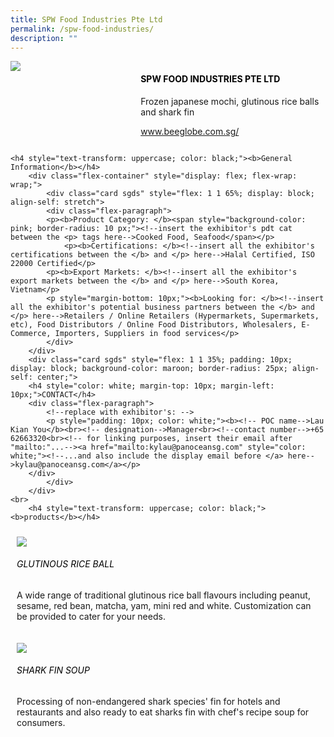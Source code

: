 ```yaml
---
title: SPW Food Industries Pte Ltd
permalink: /spw-food-industries/
description: ""
---
```

<div class="flex-paragraph">
		<!--hi there! this is a comment and will provide you with instructional guides-->
		<!--insert booth number here!-->
		<p style="text-transform: uppercase"></p></div>
			<div class="flex-container" style="display: flex; flex-wrap: wrap;">
				<!--insert DOWNLOAD link of company logo between the " marks!-->
			<div class="card sgds" style="flex: 1 1 40%; display: block;"><img src="https://drive.google.com/u/0/uc?id=1mQRsHA64iezgWc-6SPFF8kR4zJPLwpBW&amp;export=download"></div>
	<div class="card-sgds" style="flex: 1 1 58%; display: block; margin-left: 3px">
		<h4 style="text-transform: uppercase; color: black;"><!--insert the exhibitor's name between the <b> tags here--><b>SPW Food Industries Pte Ltd</b></h4><!--insert the exhibitor's description between the <p> tags here-->
		<p>Frozen japanese mochi, glutinous rice balls and shark fin</p>
		<!--insert the exhibitor's website link, making sure there is "https:// www." present please. make sure the entire https link goes in between the " marks-->
		<p><a href="http://www.beeglobe.com.sg/" target="_blank"><!--insert the www website link here (no need for https)-->www.beeglobe.com.sg/</a></p>
	</div>
</div>



	<h4 style="text-transform: uppercase; color: black;"><b>General Information</b></h4>
		<div class="flex-container" style="display: flex; flex-wrap: wrap;">
			<div class="card sgds" style="flex: 1 1 65%; display: block; align-self: stretch">
			<div class="flex-paragraph">
			<p><b>Product Category: </b><span style="background-color: pink; border-radius: 10 px;"><!--insert the exhibitor's pdt cat between the <p> tags here-->Cooked Food, Seafood</span></p> 
				<p><b>Certifications: </b><!--insert all the exhibitor's certifications between the </b> and </p> here-->Halal Certified, ISO 22000 Certified</p>
			<p><b>Export Markets: </b><!--insert all the exhibitor's export markets between the </b> and </p> here-->South Korea, Vietnam</p>
			<p style="margin-bottom: 10px;"><b>Looking for: </b><!--insert all the exhibitor's potential business partners between the </b> and </p> here-->Retailers / Online Retailers (Hypermarkets, Supermarkets, etc), Food Distributors / Online Food Distributors, Wholesalers, E-Commerce, Importers, Suppliers in food services</p>
			</div>
		</div>
		<div class="card sgds" style="flex: 1 1 35%; padding: 10px; display: block; background-color: maroon; border-radius: 25px; align-self: center;">
		<h4 style="color: white; margin-top: 10px; margin-left: 10px;">CONTACT</h4>
		<div class="flex-paragraph">
			<!--replace with exhibitor's: -->
			<p style="padding: 10px; color: white;"><b><!-- POC name-->Lau Kian You</b><br><!-- designation-->Manager<br><!--contact number-->+65 62663320<br><!-- for linking purposes, insert their email after "mailto:"...--><a href="mailto:kylau@panoceansg.com" style="color: white;"><!--...and also include the display email before </a> here-->kylau@panoceansg.com</a></p>
		</div>
			</div>
		</div>
	<br>
		<h4 style="text-transform: uppercase; color: black;"><b>products</b></h4>
<div style="display: flex; flex-wrap: wrap;">
  <div class="card sgds" style="flex: 1 1 47%; margin: 10px; display: block;"><!--insert the exhibitor's DOWNLOAD image for product between the " marks here-->
	<div class="flex-image" style="display: block;"><img src="https://drive.google.com/u/0/uc?id=15xFU5DHgNU5m0C_6x00F8Ba0KqPF6JoE&amp;export=download"></div>
	<div class="flex-paragraph">
		<h6 style="text-transform: uppercase; color: black;"><!--insert product name before </h6> and product description after <p>-->Glutinous Rice Ball</h6>
		<p>A wide range of traditional glutinous rice ball flavours including peanut, sesame, red bean, matcha, yam, mini red and white. Customization can be provided to cater for your needs.</p></div>
	</div>
		<div class="card sgds" style="flex: 1 1 47%; margin: 10px; display: block;">
		<div class="flex-image" style="display: block;"><img src="https://drive.google.com/u/0/uc?id=1Y8yh1HQVAwdjEmIoWp-xGsejSzEh9KHa&amp;export=download"></div>
	<div class="flex-paragraph">
		<h6 style="text-transform: uppercase; color: black;">Shark Fin Soup</h6>
		<p>Processing of non-endangered shark species' fin for hotels and restaurants and also ready to eat sharks fin with chef's recipe soup for consumers.</p></div>
	</div>
	<!--don't delete these 2 tags. double check how the layout looks on the right too and lemme know if there are any problems! thank u so much for ur hardwork!-->
	</div>